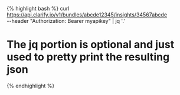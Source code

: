 {% highlight bash %}
curl https://api.clarify.io/v1/bundles/abcde12345/insights/34567abcde \
    --header "Authorization: Bearer myapikey" | jq '.'
# The jq portion is optional and just used to pretty print the resulting json
{% endhighlight %}